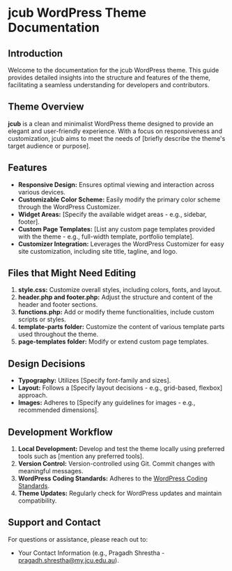 # jcub WordPress Theme Documentation

## Introduction

Welcome to the documentation for the jcub WordPress theme. This guide provides detailed insights into the structure and features of the theme, facilitating a seamless understanding for developers and contributors.

## Theme Overview

**jcub** is a clean and minimalist WordPress theme designed to provide an elegant and user-friendly experience. With a focus on responsiveness and customization, jcub aims to meet the needs of [briefly describe the theme's target audience or purpose].

## Features

- **Responsive Design:** Ensures optimal viewing and interaction across various devices.
- **Customizable Color Scheme:** Easily modify the primary color scheme through the WordPress Customizer.
- **Widget Areas:** [Specify the available widget areas - e.g., sidebar, footer].
- **Custom Page Templates:** [List any custom page templates provided with the theme - e.g., full-width template, portfolio template].
- **Customizer Integration:** Leverages the WordPress Customizer for easy site customization, including site title, tagline, and logo.

## Files that Might Need Editing

1. **style.css:** Customize overall styles, including colors, fonts, and layout.
2. **header.php and footer.php:** Adjust the structure and content of the header and footer sections.
3. **functions.php:** Add or modify theme functionalities, include custom scripts or styles.
4. **template-parts folder:** Customize the content of various template parts used throughout the theme.
5. **page-templates folder:** Modify or extend custom page templates.

## Design Decisions

- **Typography:** Utilizes [Specify font-family and sizes].
- **Layout:** Follows a [Specify layout decisions - e.g., grid-based, flexbox] approach.
- **Images:** Adheres to [Specify any guidelines for images - e.g., recommended dimensions].

## Development Workflow

1. **Local Development:** Develop and test the theme locally using preferred tools such as [mention any preferred tools].
2. **Version Control:** Version-controlled using Git. Commit changes with meaningful messages.
3. **WordPress Coding Standards:** Adheres to the [WordPress Coding Standards](https://developer.wordpress.org/coding-standards/wordpress-coding-standards/).
4. **Theme Updates:** Regularly check for WordPress updates and maintain compatibility.

## Support and Contact

For questions or assistance, please reach out to:

- Your Contact Information (e.g., Pragadh Shrestha - pragadh.shrestha@my.jcu.edu.au).

 
